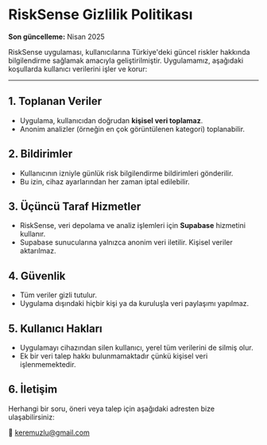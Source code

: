 # RiskSense Gizlilik Politikası

**Son güncelleme:** Nisan 2025

RiskSense uygulaması, kullanıcılarına Türkiye'deki güncel riskler hakkında bilgilendirme sağlamak amacıyla geliştirilmiştir. Uygulamamız, aşağıdaki koşullarda kullanıcı verilerini işler ve korur:

---

## 1. Toplanan Veriler

- Uygulama, kullanıcıdan doğrudan **kişisel veri toplamaz**.
- Anonim analizler (örneğin en çok görüntülenen kategori) toplanabilir.

## 2. Bildirimler

- Kullanıcının izniyle günlük risk bilgilendirme bildirimleri gönderilir.
- Bu izin, cihaz ayarlarından her zaman iptal edilebilir.

## 3. Üçüncü Taraf Hizmetler

- RiskSense, veri depolama ve analiz işlemleri için **Supabase** hizmetini kullanır.
- Supabase sunucularına yalnızca anonim veri iletilir. Kişisel veriler aktarılmaz.

## 4. Güvenlik

- Tüm veriler gizli tutulur.
- Uygulama dışındaki hiçbir kişi ya da kuruluşla veri paylaşımı yapılmaz.

## 5. Kullanıcı Hakları

- Uygulamayı cihazından silen kullanıcı, yerel tüm verilerini de silmiş olur.
- Ek bir veri talep hakkı bulunmamaktadır çünkü kişisel veri işlenmemektedir.

## 6. İletişim

Herhangi bir soru, öneri veya talep için aşağıdaki adresten bize ulaşabilirsiniz:

📧 keremuzlu@gmail.com  
 
